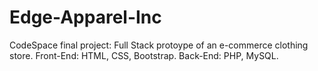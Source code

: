 # Edge-Apparel-Inc
CodeSpace final project: Full Stack protoype of an e-commerce clothing store.
Front-End: HTML, CSS, Bootstrap.
Back-End: PHP, MySQL.
